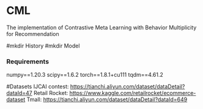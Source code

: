# CML
The implementation of Contrastive Meta Learning with Behavior Multiplicity for Recommendation

#mkdir History
#mkdir Model

### Requirements
numpy==1.20.3
scipy==1.6.2
torch==1.8.1+cu111
tqdm==4.61.2

#Datasets
IJCAI contest:  https://tianchi.aliyun.com/dataset/dataDetail?dataId=47
Retail Rocket: https://www.kaggle.com/retailrocket/ecommerce-dataset
Tmall:  https://tianchi.aliyun.com/dataset/dataDetail?dataId=649 

